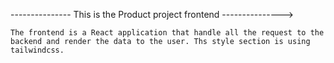 --------------- This is the Product project frontend --------------->

    The frontend is a React application that handle all the request to the 
    backend and render the data to the user. Ths style section is using tailwindcss.